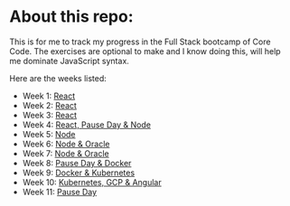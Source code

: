 # About this repo:

This is for me to track my progress in the Full Stack bootcamp of Core Code. The exercises are optional to make and I know doing this, will help me dominate JavaScript syntax.

Here are the weeks listed:

- Week 1: [React](https://github.com/ingridsfd/IngridsCoreCodeFullStackBootcamp/blob/master/optionalExers/Week1.md)
- Week 2: [React](https://github.com/ingridsfd/IngridsCoreCodeFullStackBootcamp/blob/master/optionalExers/Week2.md)
- Week 3: [React]()
- Week 4: [React, Pause Day & Node]()
- Week 5: [Node]()
- Week 6: [Node & Oracle]()
- Week 7: [Node & Oracle]()
- Week 8: [Pause Day & Docker]()
- Week 9: [Docker & Kubernetes]()
- Week 10: [Kubernetes, GCP & Angular]()
- Week 11: [Pause Day]()
